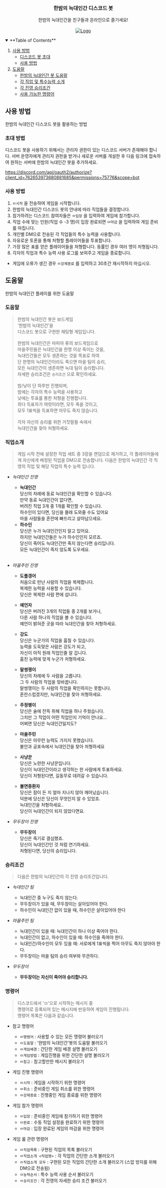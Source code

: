 <!-- PROJECT LOGO -->
<br />
<p align="center">
  

  <h3 align="center">한밤의 늑대인간 디스코드 봇</h3>

  <p align="center">
    한밤의 늑대인간을 친구들과 온라인으로 즐기세요!<br><br>
  <a href="https://github.com/splkm97/OneNightUltimateWerewolf">
    <img src="Images/help_werewolf.PNG" alt="Logo">
  </a>
  
  </p>
</p>



<!-- TABLE OF CONTENTS -->
<details open="open">
  <summary>**Table of Contents**</summary>
  <ol>
    <li>
      <a href="#사용-방법">사용 방법</a>
      <ul>
        <li><a href="#초대-방법">디스코드 봇 초대</a></li>
        <li><a href="#사용-방법">사용 방법</a></li>
      </ul>
    </li>
    <li>
      <a href="#도움말">도움말</a>
      <ul>
        <li><a href="#도움말">한밤의 늑대인간 봇 도움말</a></li>
        <li><a href="#직업소개">각 직업 및 특수능력 소개</a></li>          <li><a href="#승리조건">각 진영 승리조건</a></li>
        <li><a href="#명령어">사용 가능한 명령어</a></li>
      </ul>
    </li>
  </ol>
</details>

<!-- GETTING STARTED -->
## **사용 방법**

한밤의 늑대인간 디스코드 봇을 활용하는 방법

### **초대 방법**

디스코드 봇을 사용하기 위해서는 관리자 권한이 있는 디스코드 서버가 존재해야 합니다.
서버 운영자에게 관리자 권한을 받거나 새로운 서버를 개설한 후 다음 링크에 접속하여 원하는 서버에 한밤의 늑대인간 봇을 추가하세요.

https://discord.com/api/oauth2/authorize?client_id=762653973680881685&permissions=75776&scope=bot


### **사용 방법**

1. `ㅁ시작` 을 전송하여 게임을 시작합니다.
2. 한밤의 늑대인간 디스코드 봇의 안내에 따라 직업들을 결정합니다.
3. 참가하려는 디스코드 참여자들은 `ㅁ입장` 을 입력하여 게임에 참가합니다.
4. 직업 수에 맞는 인원(직업 수 -3 명)이 입장 완료되면 `ㅁ마감` 을 입력하여 게임 준비를 마칩니다.
5. 개인별 DM으로 전송된 각 직업들의 특수 능력을 사용합니다.
6. 자유로운 토론을 통해 처형할 플레이어들을 투표합니다.
7. 가장 많은 표를 얻은 플레이어들을 처형합니다. 동률인 경우 여러 명이 처형됩니다.
8. 각자의 직업과 특수 능력 사용 로그를 보여주고 게임을 종료합니다.

* 게임에 오류가 생긴 경우 `ㅁ강제종료` 를 입력하고 30초간 재시작하지 마십시오.

## **도움말**

한밤의 늑대인간 플레이를 위한 도움말

### **도움말**

> 한밤의 늑대인간 봇은 보드게임<br>
> '한밤의 늑대인간'을<br>
> 디스코드 봇으로 구현한 채팅형 게임입니다.<br>
> <br>
> 한밤의 늑대인간은 마피아 류의 보드게임으로<br>
> 마을주민들은 늑대인간을 한명 이상 죽이는 것을,<br>
> 늑대인간들은 모두 생존하는 것을 목표로 하여<br>
> 단 한명의 늑대인간이라도 죽으면 마을 팀이 승리,<br>
> 모든 늑대인간이 생존하면 늑대 팀이 승리합니다.<br>
> 자세한 승리조건은 `승리조건` 으로 확인하세요.<br>
> <br>
> 밤/낮이 단 하루만 진행되며,<br>
> 밤에는 각자의 특수 능력을 사용하고<br>
> 낮에는 투표를 통한 처형을 진행합니다.<br>
> 최다 득표자가 여럿이라면, 모두 죽을 것이고,<br>
> 모두 1표씩을 득표하면 아무도 죽지 않습니다.<br>
> <br>
> 각자 자신의 승리를 위한 거짓말들 속에서<br>
> 늑대인간을 찾아 처형하세요.<br>

### **직업소개**

> 게임 시작 전에 설정한 직업 세트 중 3장을 랜덤으로 제거하고,
> 각 플레이어들에게 자신에게 배정된 직업을 DM으로 전송합니다.
> 다음은 한밤의 늑대인간 각 직영의 직업 및 해당 직업의 특수 능력 입니다.

+ *늑대인간 진영*<br>
  * **늑대인간** <br>
당신의 차례에 동료 늑대인간을 확인할 수 있습니다.<br>
만약 동료 늑대인간이 없다면,<br>
버려진 직업 3개 중 1개를 확인할 수 있습니다.<br>
하수인이 있다면, 당신을 몰래 도와줄 수도 있어요<br>
마을 사람들을 혼란에 빠뜨리고 살아남으세요.<br>
  * **하수인**<br>
당신은 누가 늑대인간인지 알고 있어요.<br>
하지만 늑대인간들은 누가 하수인인지 모르죠.<br>
당신이 죽어도 늑대인간만 죽지 않는다면 승리입니다.<br>
모든 늑대인간이 죽지 않도록 도우세요.<br><br>

+ *마을주민 진영* <br>
  * **도플갱어**<br>
처음으로 만난 사람의 직업을 복제합니다.<br>
복제한 능력을 사용할 수 있습니다.<br>
당신은 복제한 사람 편에 섭니다.<br>
  *  **예언자**<br>
당신은 버려진 3개의 직업들 중 2개를 보거나,<br>
다른 사람 하나의 직업을 볼 수 있습니다.<br>
예언이 밝혀준 곳을 따라 늑대인간을 찾아 처형하세요.<br>
  * **강도** <br>
당신은 누군가의 직업을 훔칠 수 있습니다.<br>
능력을 도둑맞은 사람은 강도가 되고,<br>
자신이 아직 원래 직업인줄 알 겁니다.<br>
훔친 능력에 맞게 누군가 처형하세요.<br>

  * **말썽쟁이**<br>
당신의 차례에 두 사람을 고릅니다.<br>
그 두 사람의 직업을 맞바꿉니다.<br>
말썽쟁이는 두 사람의 직업을 확인하지는 못합니다.<br>
혼란스럽겠지만, 늑대인간을 찾아 처형하세요.<br>

  * **주정뱅이**<br>
당신은 술에 잔뜩 취해 직업을 하나 주웠습니다.<br>
그치만 그 직업이 어떤 직업인지 기억이 안나요...<br>
어쩌면 당신은 늑대인간일지도?<br>

  * **마을주민**<br>
당신은 아무런 능력도 가지지 못했습니다.<br>
불안과 공포속에서 늑대인간을 찾아 처형하세요<br>

  * **사냥꾼**<br>
당신은 노련한 사냥꾼입니다.<br>
당신이 늑대인간이라고 생각하는 한 사람에게 투표하세요.<br>
당신이 처형된다면, 길동무로 데려갈 수 있습니다.<br>

  * **불면증환자**<br>
당신은 잠이 든 지 얼마 지나지 않아 깨어났습니다.<br>
덕분에 당신은 당신이 무엇인지 알 수 있었죠.<br>
늑대인간을 처형하세요..<br>
당신이 늑대인간이 되지 않았다면요.<br>

+ *무두장이 진영*
  * **무두장이**<br>
당신은 죽기로 결심했죠.<br>
당신이 늑대인간인 것 처럼 연기하세요.<br>
처형된다면, 당신의 승리입니다.<br>


### **승리조건**

> 다음은 한밤의 늑대인간의 각 진영 승리조건입니다.

+ *늑대인간 팀*
  - 늑대인간 중 누구도 죽지 않는다.
  - 무두장이가 있을 때, 무두장이는 살아있어야 한다.
  - 하수인이 늑대인간 없이 있을 때, 하수인은 살아있어야 한다

+ *마을주민 팀*
  - 늑대인간이 있을 때:
   늑대인간이 하나 이상 죽어야 한다.
  - 늑대인간이 없고, 하수인이 있을 때:
   하수인을 죽여야 한다.
  - 늑대인간/하수인이 모두 있을 때:
   서로에게 1표씩을 찍어 아무도 죽지 않아야 한다.
  - 무두장이는 마을 팀의 승리 여부와 무관하다.

+ *무두장이*
  - **무두장이는 자신이 죽어야 승리합니다.**

### **명령어**

> 디스코드에서 'ㅁ'으로 시작하는 메시지 중<br>
> 명령어로 등록되어 있는 메시지에 반응하여 게임이 진행됩니다.<br>
> 명령어 목록은 다음과 같습니다.<br>

+ 참고 명령어
  * `ㅁ명령어` : 사용할 수 있는 모든 명령어 불러오기
  * `ㅁ도움말` : '한밤의 늑대인간'봇의 도움말 불러오기
  * `ㅁ게임배경` : 간단한 게임 배경 설명 불러오기
  * `ㅁ게임방법` : 게임진행을 위한 간단한 설명 불러오기
  * `ㅁ참고` : 참고할만한 메시지 불러오기

+ 게임 진행 명령어
  * `ㅁ시작` : 게임을 시작하기 위한 명령어
  * `ㅁ취소` : 준비중인 게임 취소를 위한 명령어
  * `ㅁ강제종료` : 진행중인 게임 종료를 위한 명령어

+ 게임 참가 명령어
  * `ㅁ입장` : 준비중인 게임에 참가하기 위한 명령어
  * `ㅁ완료` : 수동 직업 설정을 완료하기 위한 명령어
  * `ㅁ마감` : 입장 완료된 게임의 마감을 위한 명령어
 
+ 게임 룰 관련 명령어
  * `ㅁ직업목록` : 구현된 직업의 목록 불러오기
  * `ㅁ직업소개 <직업명>` : 각 직업의 간단한 소개 불러오기
  * `ㅁ직업소개 모두` : 구현된 모든 직업의 간단한 소개 불러오기 (스압 방지를 위해 DM으로 전송됨)
  * `ㅁ능력순서` : 특수 능력 사용 순서 불러오기
  * `ㅁ승리조건` : 각 진영의 자세한 승리 조건 불러오기
